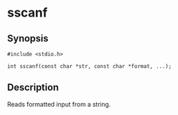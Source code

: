 # sscanf

## Synopsis

`#include <stdio.h>`

`int sscanf(const char *str, const char *format, ...);`

## Description

Reads formatted input from a string.
